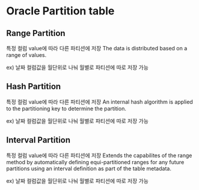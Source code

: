 # Oracle Partition table 

## Range Partition
특정 컬럼 value에 따라 다른 파티션에 저장
The data is distributed based on a range of values.

 ex) 날짜 컬럼값을 월단위로 나눠 월별로 파티션에 따로 저장 가능
 

## Hash Partition
특정 컬럼 value에 따라 다른 파티션에 저장
An internal hash algorithm is applied to the partitioning key to determine the partition.

 ex) 날짜 컬럼값을 월단위로 나눠 월별로 파티션에 따로 저장 가능
 
 
 
## Interval Partition
특정 컬럼 value에 따라 다른 파티션에 저장
Extends the capabilites of the range method by automatically defining equi-partitioned ranges for any future partitions using an interval definition as part of the table metadata.

 ex) 날짜 컬럼값을 월단위로 나눠 월별로 파티션에 따로 저장 가능
 
 
 
